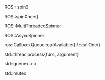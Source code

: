 ROS:: spin()

ROS::spinOnce()

ROS::MultiThreadedSpinner

ROS::AsyncSpinner

ros::CallbackQueue::callAvailable() / ::callOne()



std::thread process{func, argument}

std::queue< > x

std::mutex 